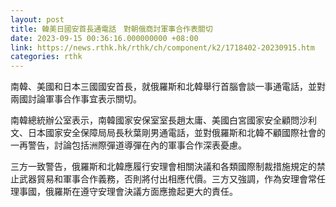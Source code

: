 ```yaml
---
layout: post
title: 韓美日國安首長通電話　對朝俄商討軍事合作表關切
date: 2023-09-15 00:36:16.000000000 +08:00
link: https://news.rthk.hk/rthk/ch/component/k2/1718402-20230915.htm
categories: rthk
---
```


南韓、美國和日本三國國安首長，就俄羅斯和北韓舉行首腦會談一事通電話，並對兩國討論軍事合作事宜表示關切。

南韓總統辦公室表示，南韓國家安保室室長趙太庸、美國白宮國家安全顧問沙利文、日本國家安全保障局局長秋葉剛男通電話，並對俄羅斯和北韓不顧國際社會的一再警告，討論包括洲際彈道導彈在內的軍事合作深表憂慮。

三方一致警告，俄羅斯和北韓應履行安理會相關決議和各類國際制裁措施規定的禁止武器貿易和軍事合作義務，否則將付出相應代價。三方又強調，作為安理會常任理事國，俄羅斯在遵守安理會決議方面應擔起更大的責任。
